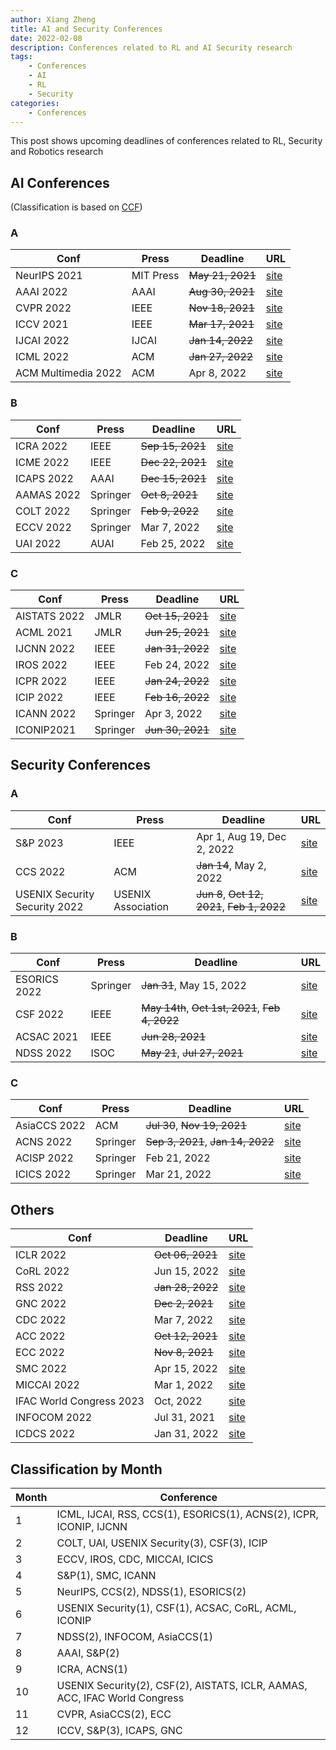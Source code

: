 ```yaml
---
author: Xiang Zheng
title: AI and Security Conferences
date: 2022-02-08
description: Conferences related to RL and AI Security research
tags:
    - Conferences
    - AI
    - RL
    - Security
categories:
    - Conferences
---
```


This post shows upcoming deadlines of conferences related to RL, Security and Robotics research

## AI Conferences

(Classification is based on [CCF](https://wwwccforgcn/Academic_Evaluation/AI/))

### A

| Conf                | Press     | Deadline         | URL                                                      |
| ------------------- | --------- | ---------------- | -------------------------------------------------------- |
| NeurIPS 2021        | MIT Press | ~~May 21, 2021~~ | [site](https://nips.cc/Conferences/2021/Dates)           |
| AAAI 2022           | AAAI      | ~~Aug 30, 2021~~ | [site](https://aaai.org/Conferences/AAAI-22/aaai22call/) |
| CVPR 2022           | IEEE      | ~~Nov 18, 2021~~ | [site](https://cvpr2022.thecvf.com/submission-timeline)  |
| ICCV 2021           | IEEE      | ~~Mar 17, 2021~~ | [site](https://iccv2021.thecvf.com/node/5)               |
| IJCAI 2022          | IJCAI     | ~~Jan 14, 2022~~ | [site](https://ijcai-22.org)                             |
| ICML 2022           | ACM       | ~~Jan 27, 2022~~ | [site](https://icml.cc/Conferences/2022/Dates)           |
| ACM Multimedia 2022 | ACM       | Apr 8, 2022      | [site](https://2022.acmmm.org/call-for-papers/)          |

### B

| Conf       | Press    | Deadline         | URL                                                           |
| ---------- | -------- | ---------------- | ------------------------------------------------------------- |
| ICRA 2022  | IEEE     | ~~Sep 15, 2021~~ | [site](https://www.icra2022.org/contribute/important-dates)   |
| ICME 2022  | IEEE     | ~~Dec 22, 2021~~ | [site](http://2022.ieeeicme.org/cf-papers.html)               |
| ICAPS 2022 | AAAI     | ~~Dec 15, 2021~~ | [site](http://icaps22.icaps-conference.org)                   |
| AAMAS 2022 | Springer | ~~Oct 8, 2021~~  | [site](https://aamas2022-conference.auckland.ac.nz)           |
| COLT 2022  | Springer | ~~Feb 9, 2022~~  | [site](http://learningtheory.org/colt2022/cfp.html)           |
| ECCV 2022  | Springer | Mar 7, 2022      | [site](https://eccv2022.ecva.net/submission/call-for-papers/) |
| UAI 2022   | AUAI     | Feb 25, 2022     | [site](https://www.auai.org/uai2022/call_for_papers)          |

### C

| Conf         | Press    | Deadline         | URL                                                   |
| ------------ | -------- | ---------------- | ----------------------------------------------------- |
| AISTATS 2022 | JMLR     | ~~Oct 15, 2021~~ | [site](http://aistats.org/aistats2022/cfp.html)       |
| ACML 2021    | JMLR     | ~~Jun 25, 2021~~ | [site](http://www.acml-conf.org/2021/)                |
| IJCNN 2022   | IEEE     | ~~Jan 31, 2022~~ | [site](https://wcci2022.org/call-for-papers/)         |
| IROS 2022    | IEEE     | Feb 24, 2022     | [site](https://iros2022.org/call-for-papers/)         |
| ICPR 2022    | IEEE     | ~~Jan 24, 2022~~ | [site](https://www.icpr2022.com/important-dates/)     |
| ICIP 2022    | IEEE     | ~~Feb 16, 2022~~ | [site](https://2022.ieeeicip.org/important-dates/)    |
| ICANN 2022   | Springer | Apr 3, 2022      | [site](https://e-nns.org/icann2022/important-dates/)  |
| ICONIP2021   | Springer | ~~Jun 30, 2021~~ | [site](https://iconip2021.apnns.org/important-dates/) |

## Security Conferences

### A

| Conf                          | Press              | Deadline                                     | URL                                                                        |
| ----------------------------- | ------------------ | -------------------------------------------- | -------------------------------------------------------------------------- |
| S&P 2023                      | IEEE               | Apr 1, Aug 19, Dec 2, 2022                   | [site](https://www.ieee-security.org/TC/SP2023/cfpapers.html)              |
| CCS 2022                      | ACM                | ~~Jan 14~~, May 2, 2022                      | [site](https://www.sigsac.org/ccs/CCS2022/call-for-papers.html)            |
| USENIX Security Security 2022 | USENIX Association | ~~Jun 8~~, ~~Oct 12, 2021~~, ~~Feb 1, 2022~~ | [site](https://www.usenix.org/conference/usenixsecurity22/call-for-papers) |

### B

| Conf         | Press    | Deadline                                         | URL                                                              |
| ------------ | -------- | ------------------------------------------------ | ---------------------------------------------------------------- |
| ESORICS 2022 | Springer | ~~Jan 31~~, May 15, 2022                         | [site](https://esorics2022.compute.dtu.dk/cfp.html)              |
| CSF 2022     | IEEE     | ~~May 14th~~, ~~Oct 1st, 2021~~, ~~Feb 4, 2022~~ | [site](https://www.ieee-security.org/TC/CSF2022/cfp.html)        |
| ACSAC 2021   | IEEE     | ~~Jun 28, 2021~~                                 | [site](https://www.acsac.org/2021/submissions/papers/)           |
| NDSS 2022    | ISOC     | ~~May 21~~, ~~Jul 27, 2021~~                     | [site](https://www.ndss-symposium.org/ndss2022/call-for-papers/) |

### C

| Conf         | Press    | Deadline                          | URL                                                                         |
| ------------ | -------- | --------------------------------- | --------------------------------------------------------------------------- |
| AsiaCCS 2022 | ACM      | ~~Jul 30~~, ~~Nov 19, 2021~~      | [site](https://asiaccs2022.conferenceservice.jp/dateandcall/callforpapers/) |
| ACNS 2022    | Springer | ~~Sep 3, 2021~~, ~~Jan 14, 2022~~ | [site](https://sites.google.com/di.uniroma1.it/acns2022/)                   |
| ACISP 2022   | Springer | Feb 21, 2022                      | [site](https://uow-ic2.github.io/acisp2022/)                                |
| ICICS 2022   | Springer | Mar 21, 2022                      | [site](https://icics2022.cyber.kent.ac.uk)                                  |

## Others

| Conf                     | Deadline         | URL                                                                              |
| ------------------------ | ---------------- | -------------------------------------------------------------------------------- |
| ICLR 2022                | ~~Oct 06, 2021~~ | [site](https://iclr.cc/Conferences/2022/Dates)                                   |
| CoRL 2022                | Jun 15, 2022     | [site](http://corl2022.org/key-dates/)                                           |
| RSS 2022                 | ~~Jan 28, 2022~~ | [site](https://roboticsconference.org)                                           |
| GNC 2022                 | ~~Dec 2, 2021~~  | [site](https://www.aiaa.org/SciTech/presentations-papers/call-for-papers)        |
| CDC 2022                 | Mar 7, 2022      | [site](https://cdc2022.ieeecss.org/call-for-papers/)                             |
| ACC 2022                 | ~~Oct 12, 2021~~ | [site](https://acc2022.a2c2.org)                                                 |
| ECC 2022                 | ~~Nov 8, 2021~~  | [site](https://ecc22.euca-ecc.org/call-for-papers/)                              |
| SMC 2022                 | Apr 15, 2022     | [site](https://ieeesmc2022.org/call-for-papers)                                  |
| MICCAI 2022              | Mar 1, 2022      | [site](https://conferences.miccai.org/2022/en/CALL-FOR-PAPERS.html)              |
| IFAC World Congress 2023 | Oct, 2022        | [site](https://www.ifac2023.org)                                                 |
| INFOCOM 2022             | Jul 31, 2021     | [site](https://infocom2022.ieee-infocom.org/authors/call-papers-main-conference) |
| ICDCS 2022               | Jan 31, 2022     | [site](https://icdcs2022.icdcs.org/cfp/)                                         |

## Classification by Month

| Month | Conference                                                                 |
| ----- | -------------------------------------------------------------------------- |
| 1     | ICML, IJCAI, RSS, CCS(1), ESORICS(1), ACNS(2), ICPR, ICONIP, IJCNN         |
| 2     | COLT, UAI, USENIX Security(3), CSF(3), ICIP                                |
| 3     | ECCV, IROS, CDC, MICCAI, ICICS                                             |
| 4     | S&P(1), SMC, ICANN                                                         |
| 5     | NeurIPS, CCS(2), NDSS(1), ESORICS(2)                                       |
| 6     | USENIX Security(1), CSF(1), ACSAC, CoRL, ACML, ICONIP                      |
| 7     | NDSS(2), INFOCOM, AsiaCCS(1)                                               |
| 8     | AAAI, S&P(2)                                                               |
| 9     | ICRA, ACNS(1)                                                              |
| 10    | USENIX Security(2), CSF(2), AISTATS, ICLR, AAMAS, ACC, IFAC World Congress |
| 11    | CVPR, AsiaCCS(2), ECC                                                      |
| 12    | ICCV, S&P(3), ICAPS, GNC                                                   |
